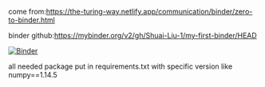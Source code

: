 come from:https://the-turing-way.netlify.app/communication/binder/zero-to-binder.html


binder github:https://mybinder.org/v2/gh/Shuai-Liu-1/my-first-binder/HEAD


[![Binder](https://mybinder.org/badge_logo.svg)](https://mybinder.org/v2/gh/Shuai-Liu-1/my-first-binder/HEAD)


all needed package put in requirements.txt with specific version like numpy==1.14.5
